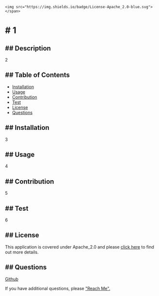 

    <img src="https://img.shields.io/badge/License-Apache_2.0-blue.svg">
    </span>
<h1># 1</h1> 
<h2>## Description</h2>
    <p>2</p>
<h2>## Table of Contents</h2>
    <ul>
        <li><a href="#installation">Installation</a></li>
        <li><a href="#usage">Usage</a></li>
        <li><a href="#contribution">Contribution</a></li>
        <li><a href="#test">Test</a></li>
        <li><a href="#license">License</a></li>
        <li><a href="#questions">Questions</a></li>
    </ul>
<h2 id="installation">## Installation</h2>
    <p>3</p>
<h2 id="usage">## Usage</h2>
    <p>4</p>
<h2 id="contribution">## Contribution</h2>
    <p>5</p>
<h2 id="test">## Test</h2>
    <p>6</p>
<h2 id="license">## License</h2>
    <p>
      This application is covered under Apache_2.0 and please <a href="https://choosealicense.com/licenses/">click here</a> to find out more details.
    </p>
<h2 id="questions">## Questions</h2>
    <p><a href="https://github.com/6">Github</a></p>
    <p>If you have additional questions, please <a href="6">"Reach Me".</a><p>            
  